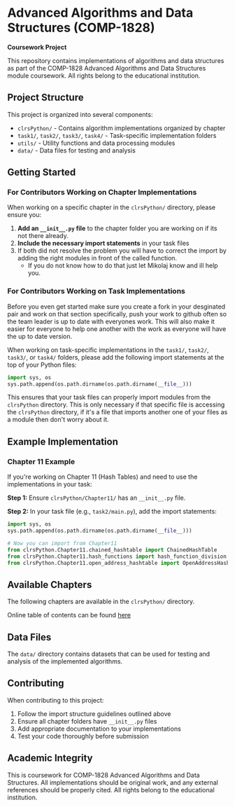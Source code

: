 # Advanced Algorithms and Data Structures (COMP-1828)

**Coursework Project**

This repository contains implementations of algorithms and data structures as part of the COMP-1828 Advanced Algorithms and Data Structures module coursework. All rights belong to the educational institution.

## Project Structure

This project is organized into several components:

- `clrsPython/` - Contains algorithm implementations organized by chapter
- `task1/`, `task2/`, `task3/`, `task4/` - Task-specific implementation folders
- `utils/` - Utility functions and data processing modules
- `data/` - Data files for testing and analysis

## Getting Started

### For Contributors Working on Chapter Implementations

When working on a specific chapter in the `clrsPython/` directory, please ensure you:

1. **Add an `__init__.py` file** to the chapter folder you are working on if its not there already.
2. **Include the necessary import statements** in your task files
3. If both did not resolve the problem you will have to correct the import by adding the right modules in front of the called function.
    - If you do not know how to do that just let Mikolaj know and ill help you.

### For Contributors Working on Task Implementations

Before you even get started make sure you create a fork in your desginated pair and work on that section specifically, push your work to github often so the team leader is up to date with everyones work. This will also make it easier for everyone to help one another with the work as everyone will have the up to date version.

When working on task-specific implementations in the `task1/`, `task2/`, `task3/`, or `task4/` folders, please add the following import statements at the top of your Python files:

```python
import sys, os
sys.path.append(os.path.dirname(os.path.dirname(__file__)))
```

This ensures that your task files can properly import modules from the `clrsPython` directory. This is only necessary if that specific file is accessing the `clrsPython` directory, if it's a file that imports another one of your files as a module then don't worry about it.

## Example Implementation

### Chapter 11 Example

If you're working on Chapter 11 (Hash Tables) and need to use the implementations in your task:

**Step 1:** Ensure `clrsPython/Chapter11/` has an `__init__.py` file.

**Step 2:** In your task file (e.g., `task2/main.py`), add the import statements:

```python
import sys, os
sys.path.append(os.path.dirname(os.path.dirname(__file__)))

# Now you can import from Chapter11
from clrsPython.Chapter11.chained_hashtable import ChainedHashTable
from clrsPython.Chapter11.hash_functions import hash_function_division
from clrsPython.Chapter11.open_address_hashtable import OpenAddressHashTable

```

## Available Chapters

The following chapters are available in the `clrsPython/` directory.

Online table of contents can be found [here](https://mitp-content-server.mit.edu/books/content/sectbyfn/books_pres_0/11599/4e_toc.pdf)

## Data Files

The `data/` directory contains datasets that can be used for testing and analysis of the implemented algorithms.

## Contributing

When contributing to this project:

1. Follow the import structure guidelines outlined above
2. Ensure all chapter folders have `__init__.py` files
3. Add appropriate documentation to your implementations
4. Test your code thoroughly before submission

## Academic Integrity

This is coursework for COMP-1828 Advanced Algorithms and Data Structures. All implementations should be original work, and any external references should be properly cited. All rights belong to the educational institution.
